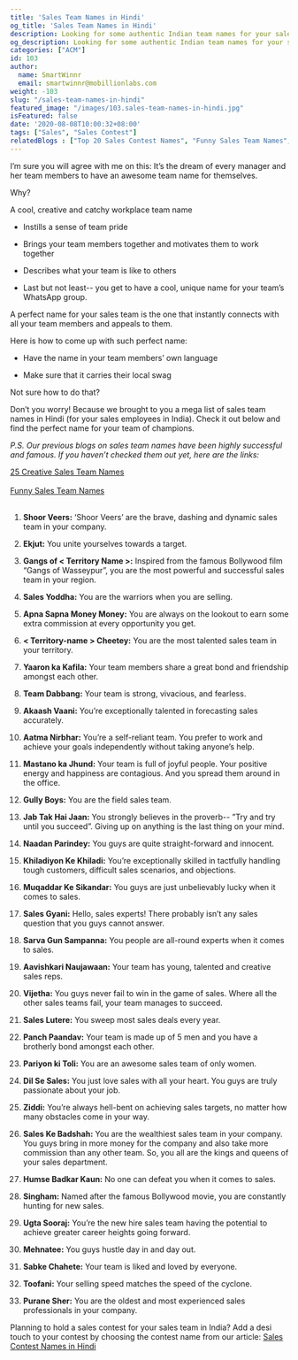 ```yaml
---
title: 'Sales Team Names in Hindi'
og_title: 'Sales Team Names in Hindi'
description: Looking for some authentic Indian team names for your salesforce in India? Here is our list of cool, creative and catchy sales team names in Hindi
og_description: Looking for some authentic Indian team names for your salesforce in India? Here is our list of cool, creative and catchy sales team names in Hindi
categories: ["ACM"]
id: 103
author:
  name: SmartWinnr
  email: smartwinnr@mobillionlabs.com
weight: -103
slug: "/sales-team-names-in-hindi"
featured_image: "/images/103.sales-team-names-in-hindi.jpg"
isFeatured: false
date: '2020-08-08T10:00:32+08:00'
tags: ["Sales", "Sales Contest"]
relatedBlogs : ["Top 20 Sales Contest Names", "Funny Sales Team Names", "25 Creative Sales Team Names", "Sales Contest Names in Hindi", "23 Sales incentive ideas to keep your sales team motivated", "Sales Contest Communication Template"]
---
```


I’m sure you will agree with me on this: It’s the dream of every manager and her team members to have an awesome team name for themselves. 

Why?

A cool, creative and catchy workplace team name 

* Instills a sense of team pride

* Brings your team members together and motivates them to work together

* Describes what your team is like to others

* Last but not least-- you get to have a cool, unique name for your team’s WhatsApp group.

A perfect name for your sales team is the one that instantly connects with all your team members and appeals to them. 

Here is how to come up with such perfect name:

* Have the name in your team members’ own language 

* Make sure that it carries their local swag 

Not sure how to do that?

Don’t you worry! Because we brought to you a mega list of sales team names in Hindi (for your sales employees in India). Check it out below and find the perfect name for your team of champions.

_P.S. Our previous blogs on sales team names have been highly successful and famous. If you haven’t checked them out yet, here are the links:_

<div class="ml-margin-bottom10"> 
<a href="https://www.smartwinnr.com/post/25-creative-sales-team-names/" target="_blank" class="ml-desc-text">25 Creative Sales Team Names</a><br><br>
<a href="https://www.smartwinnr.com/post/funny-sales-team-names/" target="_blank" class="ml-desc-text">Funny Sales Team Names</a>
</div>  

<br>

1. **Shoor Veers:** ‘Shoor Veers’ are the brave, dashing and dynamic sales team in your company.

2. **Ekjut:** You unite yourselves towards a target.

3. **Gangs of < Territory Name >:** Inspired from the famous Bollywood film “Gangs of Wasseypur”, you are the most powerful and successful sales team in your region.

4. **Sales Yoddha:** You are the warriors when you are selling.

5. **Apna Sapna Money Money:** You are always on the lookout to earn some extra commission at every opportunity you get.

6. **< Territory-name > Cheetey:** You are the most talented sales team in your territory.

7. **Yaaron ka Kafila:** Your team members share a great bond and friendship amongst each other.

8. **Team Dabbang:** Your team is strong, vivacious, and fearless. 

9. **Akaash Vaani:** You’re exceptionally talented in forecasting sales accurately.

10. **Aatma Nirbhar:** You’re a self-reliant team. You prefer to work and achieve your goals independently without taking anyone’s help.

11. **Mastano ka Jhund:** Your team is full of joyful people. Your positive energy and happiness are contagious. And you spread them around in the office.

12. **Gully Boys:** You are the field sales team.

13. **Jab Tak Hai Jaan:** You strongly believes in the proverb-- ”Try and try until you succeed”. Giving up on anything is the last thing on your mind. 

14. **Naadan Parindey:** You guys are quite straight-forward and innocent.

15. **Khiladiyon Ke Khiladi:** You’re exceptionally skilled in tactfully handling tough customers, difficult sales scenarios, and objections.

16. **Muqaddar Ke Sikandar:** You guys are just unbelievably lucky when it comes to sales.

17. **Sales Gyani:** Hello, sales experts! There probably isn’t any sales question that you guys cannot answer.

18. **Sarva Gun Sampanna:** You people are all-round experts when it comes to sales.

19. **Aavishkari Naujawaan:** Your team has young, talented and creative sales reps.

20. **Vijetha:** You guys never fail to win in the game of sales. Where all the other sales teams fail, your team manages to succeed.

21. **Sales Lutere:** You sweep most sales deals every year.

22. **Panch Paandav:** Your team is made up of 5 men and you have a brotherly bond amongst each other.

23. **Pariyon ki Toli:** You are an awesome sales team of only women.

24. **Dil Se Sales:** You just love sales with all your heart. You guys are truly passionate about your job.

25. **Ziddi:** You’re always hell-bent on achieving sales targets, no matter how many obstacles come in your way.

26. **Sales Ke Badshah:** You are the wealthiest sales team in your company. You guys bring in more money for the company and also take more commission than any other team. So, you all are the kings and queens of your sales department.

27. **Humse Badkar Kaun:** No one can defeat you when it comes to sales.

28. **Singham:** Named after the famous Bollywood movie, you are constantly hunting for new sales.

29. **Ugta Sooraj:** You’re the new hire sales team having the potential to achieve greater career heights going forward.

30. **Mehnatee:** You guys hustle day in and day out.

31. **Sabke Chahete:** Your team is liked and loved by everyone.

32. **Toofani:** Your selling speed matches the speed of the cyclone.

33. **Purane Sher:** You are the oldest and most experienced sales professionals in your company.

<div class="ml-margin-bottom10"> Planning to hold a sales contest for your sales team in India? Add a desi touch to your contest by choosing the contest name from our article: <a href="https://www.smartwinnr.com/post/sales-contest-names-in-hindi/" target="_blank" class="ml-desc-text">Sales Contest Names in Hindi</a></div>